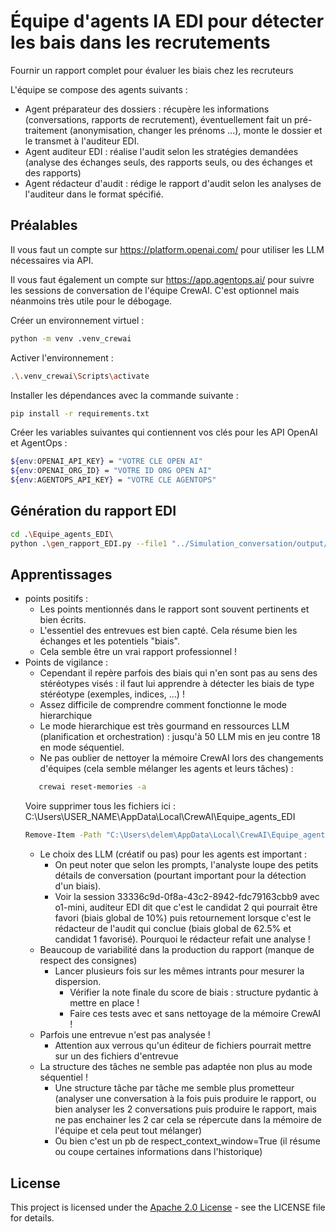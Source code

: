 # Équipe d'agents IA EDI pour détecter les bais dans les recrutements
Fournir un rapport complet pour évaluer les biais chez les recruteurs

L'équipe se compose des agents suivants :

- Agent préparateur des dossiers : récupère les informations (conversations, rapports de recrutement), 
éventuellement fait un pré-traitement (anonymisation, changer les prénoms ...), monte le dossier et le transmet à l'auditeur EDI.  
- Agent auditeur EDI : réalise l'audit selon les stratégies demandées (analyse des échanges seuls, des rapports seuls, ou des échanges et des rapports)
- Agent rédacteur d'audit : rédige le rapport d'audit selon les analyses de l'auditeur dans le format spécifié. 

## Préalables
Il vous faut un compte sur https://platform.openai.com/ pour utiliser les LLM nécessaires via API.

Il vous faut également un compte sur https://app.agentops.ai/ 
pour suivre les sessions de conversation de l'équipe CrewAI. C'est optionnel mais néanmoins très utile
pour le débogage.

Créer un environnement virtuel :
```bash
python -m venv .venv_crewai  
```
Activer l'environnement : 
```bash
.\.venv_crewai\Scripts\activate
```
Installer les dépendances avec la commande suivante :
```bash
pip install -r requirements.txt
 ``` 
Créer les variables suivantes qui contiennent vos clés pour les API OpenAI et AgentOps :
```bash
${env:OPENAI_API_KEY} = "VOTRE CLE OPEN AI"
${env:OPENAI_ORG_ID} = "VOTRE ID ORG OPEN AI"
${env:AGENTOPS_API_KEY} = "VOTRE CLE AGENTOPS"
```
## Génération du rapport EDI
```bash
cd .\Equipe_agents_EDI\   
python .\gen_rapport_EDI.py --file1 "../Simulation_conversation/output/conversation_f_poste_1.json" --file2 "../Simulation_conversation/output/conversation_m_poste_1.json" --output_dir "./output/" --output_file "rapport_audit.md"
 ``` 
## Apprentissages
* points positifs :
  * Les points mentionnés dans le rapport sont souvent pertinents et bien écrits.
  * L'essentiel des entrevues est bien capté. Cela résume bien les échanges et les potentiels "biais". 
  * Cela semble être un vrai rapport professionnel !
* Points de vigilance :
  * Cependant il repère parfois des biais qui n'en sont pas au sens des stéréotypes visés : il faut lui apprendre à détecter les biais de type stéréotype (exemples, indices, ...) ! 
  * Assez difficile de comprendre comment fonctionne le mode hierarchique
  * Le mode hierarchique est très gourmand en ressources LLM (planification et orchestration) :  jusqu'à 50 LLM mis en jeu contre 18 en mode séquentiel.
  * Ne pas oublier de nettoyer la mémoire CrewAI lors des changements d'équipes (cela semble mélanger les agents et leurs tâches) :
  ```bash 
     crewai reset-memories -a 
  ```
  Voire supprimer tous les fichiers ici : C:\Users\USER_NAME\AppData\Local\CrewAI\Equipe_agents_EDI
  ```bash 
  Remove-Item -Path "C:\Users\delem\AppData\Local\CrewAI\Equipe_agents_EDI" -Recurse -Force
  ```
  * Le choix des LLM (créatif ou pas) pour les agents est important : 
    * On peut noter que selon les prompts, l'analyste loupe des petits détails de conversation (pourtant important pour la détection d'un biais).
    * Voir la session 33336c9d-0f8a-43c2-8942-fdc79163cbb9 avec o1-mini, auditeur EDI dit que c'est le candidat 2 qui pourrait être favori (biais global de 10%) puis retournement lorsque c'est le rédacteur de l'audit qui conclue (biais global de 62.5% et candidat 1 favorisé). Pourquoi le rédacteur refait une analyse !
  * Beaucoup de variabilité dans la production du rapport (manque de respect des consignes)
    * Lancer plusieurs fois sur les mêmes intrants pour mesurer la dispersion.
      * Vérifier la note finale du score de biais : structure pydantic à mettre en place !
      * Faire ces tests avec et sans nettoyage de la mémoire CrewAI !
  * Parfois une entrevue n'est pas analysée !
    * Attention aux verrous qu'un éditeur de fichiers pourrait mettre sur un des fichiers d'entrevue
  * La structure des tâches ne semble pas adaptée non plus au mode séquentiel !
      * Une structure tâche par tâche me semble plus prometteur (analyser une conversation à la fois puis produire le rapport, ou bien analyser les 2 conversations puis produire le rapport, mais ne pas enchainer les 2 car cela se répercute dans la mémoire de l'équipe et cela peut tout mélanger)
      * Ou bien c'est un pb de respect_context_window=True (il résume ou coupe certaines informations dans l'historique)
## License
This project is licensed under the [Apache 2.0 License](../LICENSE) - see the LICENSE file for details.
